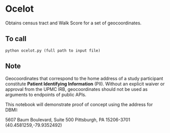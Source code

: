 # Ocelot
Obtains census tract and Walk Score for a set of geocoordinates.

## To call
```
python ocelot.py (full path to input file)
```
## Note 
Geocoordinates that correspond to the home address of a study participant constitute **Patient Identifying
Information** (PII). Without an explicit waiver or approval from the UPMC IRB, geocoordinates should not be used as
arguments to endpoints of public APIs.

This notebook will demonstrate proof of concept using the address for DBMI:

5607 Baum Boulevard, Suite 500
Pittsburgh, PA 15206-3701
(40.4581259,-79.9352492)